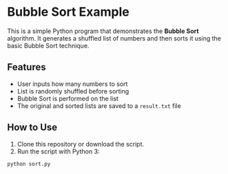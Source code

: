 # Bubble Sort Example

This is a simple Python program that demonstrates the **Bubble Sort** algorithm. It generates a shuffled list of numbers and then sorts it using the basic Bubble Sort technique.

## Features

- User inputs how many numbers to sort
- List is randomly shuffled before sorting
- Bubble Sort is performed on the list
- The original and sorted lists are saved to a `result.txt` file

## How to Use

1. Clone this repository or download the script.
2. Run the script with Python 3:

```bash
python sort.py
